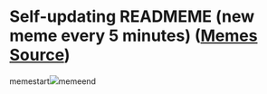 # Self-updating READMEME (new meme every 5 minutes) ([Memes Source](https://bramses.notion.site/a49c1e962b7646879176ac3b327b6533?v=4d1eda54b170483cb03a40f257231764))

memestart![](https://www.notion.so/image/https%3A%2F%2Fs3-us-west-2.amazonaws.com%2Fsecure.notion-static.com%2F2d6eba26-f784-4994-9c68-c14094975104%2FFC3F0B41-E99E-47DB-8C87-3B043F1EA353.png?table=block&id=ed83dd69-0c6d-420f-9d0d-c1bf8a6ead68&cache=v2)memeend
